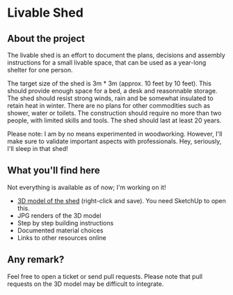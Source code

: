 # Livable Shed

## About the project

The livable shed is an effort to document the plans, decisions and assembly instructions for a small livable space, that can be used as a year-long shelter for one person.

The target size of the shed is 3m * 3m (approx. 10 feet by 10 feet). This should provide enough space for a bed, a desk and reasonnable storage. The shed should resist strong winds, rain and be somewhat insulated to retain heat in winter. There are no plans for other commodities such as shower, water or toilets. The construction should require no more than two people, with limited skills and tools. The shed should last at least 20 years.

Please note: I am by no means experimented in woodworking. However, I'll make sure to validate important aspects with professionals. Hey, seriously, I'll sleep in that shed!

## What you'll find here

Not everything is available as of now; I'm working on it!

- [3D model of the shed](https://github.com/aspyct/livable-shed/raw/master/shed.skp) (right-click and save). You need SketchUp to open this.
- JPG renders of the 3D model
- Step by step building instructions
- Documented material choices
- Links to other resources online

## Any remark?

Feel free to open a ticket or send pull requests. Please note that pull requests on the 3D model may be difficult to integrate.
